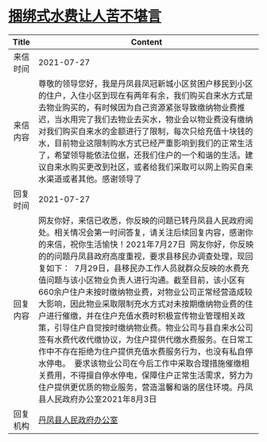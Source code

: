 # <a href="http://www.shangluo.gov.cn/zmhd/ldxxxx.jsp?urltype=leadermail.LeaderMailContentUrl&wbtreeid=1112&leadermailid=7583">捆绑式水费让人苦不堪言</a>
|Title|Content|
|:---:|---|
|来信时间|2021-07-27|
|来信内容|尊敬的领导您好，我是丹凤县凤冠新城小区贫困户移民到小区的住户，入住小区到现在有两年有余，我们购买自来水方式是去物业购买的，有时候因为自己资源紧张导致缴纳物业费推迟，当水用完了我们去物业去买水，物业会以物业费没有缴纳对我们购买自来水的金额进行了限制，每次只给充值十块钱的水，目前物业这限制购水方式已经严重影响到我们的正常生活了，希望领导能依法位据，还我们住户的一个和谐的生活。建议自来水购买更改到社区，或者给我们采取可以网上购买自来水渠道或者其他。感谢领导了|
|回复时间|2021-07-27|
|回复内容|网友你好，来信已收悉，你反映的问题已转丹凤县人民政府阅处。相关情况会第一时间答复，请关注后续回复内容，感谢你的来信，祝你生活愉快！2021年7月27日  网友你好，你反映的的问题丹凤县政府高度重视，要求县移民办调查处理，现回复如下：  7月29日，县移民办工作人员就群众反映的水费充值问题与该小区物业负责人进行沟通。截至目前，该小区有660余户住户未按时缴纳物业费，对物业公司正常经营造成较大影响，因此物业采取限制充水方式对未按期缴纳物业费的住户进行催缴，并在住户充值水费时积极宣传物业管理相关政策，引导住户自觉按时缴纳物业费。物业公司与县自来水公司签有水费代收代缴协议，为住户提供代缴水费服务。在日常工作中不存在拒绝为住户提供充值水费服务行为，也没有私自停水停电。  要求该物业公司在今后工作中采取合理措施催缴相关费用，不得擅自停水停电，保障住户正常生活需求，努力为住户提供更优质的物业服务，营造温馨和谐的居住环境。丹凤县人民政府办公室2021年8月3日|
|回复机构|<a href="../../categories/agencies/丹凤县人民政府办公室.md">丹凤县人民政府办公室</a>|
